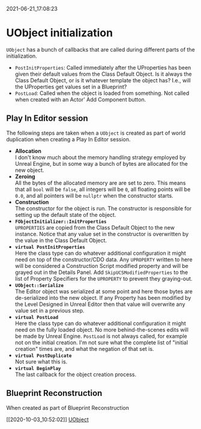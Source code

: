 2021-06-21_17:08:23

# UObject initialization

`UObject` has a bunch of callbacks that are called during different parts of the initialization.

- `PostInitProperties`: Called immediately after the UProperties has been given their default values from the Class Default Object.
  Is it always the Class Default Object, or is it whatever template the object has? I.e., will the UProperties get values set in a Blueprint?
- `PostLoad`: Called when the object is loaded from something. Not called when created with an Actor' Add Component button.

## Play In Editor session

The following steps are taken when a `UObject` is created as part of world duplication when creating a Play In Editor session.

- **Allocation**  
I don't know much about the memory handling strategy employed by Unreal Engine, but in some way a bunch of bytes are allocated for the new object.
- **Zeroing**  
All the bytes of the allocated memory are are set to zero. This means that all `bool` will be `false`, all integers will be `0`, all floating points will be `0.0`, and all pointers will be `nullptr` when the constructor starts.
- **Construction**  
The constructor for the object is run. The constructor is responsible for setting up the default state of the object.
- **`FObjectInitializer::InitProperties`**  
`UPROPERTIES` are copied from the Class Default Object to the new instance.
Notice that any value set in the constructor is overwritten by the value in the Class Default Object.
- **`virtual PostInitProperties`**  
Here the class type can do whatever additional configuration it might need on top of the constructor/CDO data.
Any `UPROPERTY` written to here will be considered a Construction Script modified property and will be grayed out in the Details Panel.
Add `SkipUCSModifiedProperties` to the list of Property Specifiers for the `UPROPERTY` to prevent they graying-out.
- **`UObject::Serialize`**  
The Editor object was serialized at some point and here those bytes are de-serialized into the new object.
If any Property has been modified by the Level Designed in Unreal Editor then that value will overwrite any value set in a previous step.
- **`virtual PostLoad`**  
Here the class type can do whatever additional configuration it might need on the fully loaded object. No more behind-the-scenes edits will be made by Unreal Engine.
`PostLoad` is not always called, for example not on the initial creation.
I'm not sure what the complete list of "initial creation" times are, and what the negation of that set is.
- **`virtual PostDuplicate`**  
Not sure what this is.
- **`virtual BeginPlay`**  
The last callback for the object creation process.

## Blueprint Reconstruction

When created as part of Blueprint Reconstruction

[[2020-10-03_10:52:02]] [UObject](./UObject.md)  
